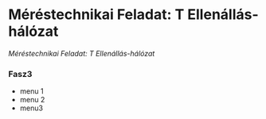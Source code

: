 # Méréstechnikai Feladat: T Ellenállás-hálózat  

*Méréstechnikai Feladat: T Ellenállás-hálózat*
### Fasz3  

- menu 1  
- menu 2  
- menu3   
